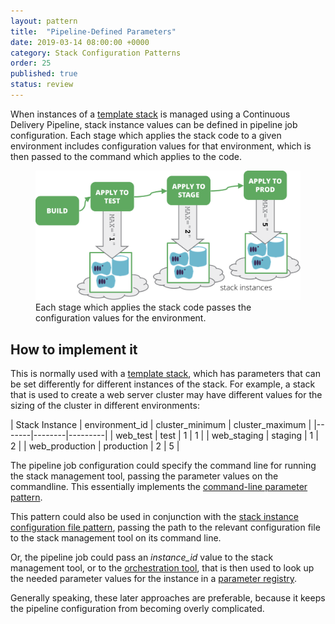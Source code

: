 ```yaml
---
layout: pattern
title:  "Pipeline-Defined Parameters"
date: 2019-03-14 08:00:00 +0000
category: Stack Configuration Patterns
order: 25
published: true
status: review
---
```


When instances of a [template stack](/patterns/stack-replication/template-stack.html) is managed using a Continuous Delivery Pipeline, stack instance values can be defined in pipeline job configuration. Each stage which applies the stack code to a given environment includes configuration values for that environment, which is then passed to the command which applies to the code.


<figure>
  <img src="images/pipeline-defined-parameters.png" alt="Each stage which applies the stack code passes the configuration values for the environment"/>
  <figcaption>Each stage which applies the stack code passes the configuration values for the environment.</figcaption>
</figure>


## How to implement it

This is normally used with a [template stack](/patterns/stack-replication/template-stack.html), which has parameters that can be set differently for different instances of the stack. For example, a stack that is used to create a web server cluster may have different values for the sizing of the cluster in different environments:


| Stack Instance | environment_id | cluster_minimum | cluster_maximum |
|-------|--------|---------|
| web_test | test | 1 | 1 |
| web_staging | staging | 1 | 2 |
| web_production | production | 2 | 5 |


The pipeline job configuration could specify the command line for running the stack management tool, passing the parameter values on the commandline. This essentially implements the [command-line parameter pattern](command-line-parameters.html).

This pattern could also be used in conjunction with the [stack instance configuration file pattern](stack-parameter-files.html), passing the path to the relevant configuration file to the stack management tool on its command line.

Or, the pipeline job could pass an *instance_id* value to the stack management tool, or to the [orchestration tool](/patterns/stack-orchestration-tools/), that is then used to look up the needed parameter values for the instance in a [parameter registry](stack-parameter-registry.html).

Generally speaking, these later approaches are preferable, because it keeps the pipeline configuration from becoming overly complicated.

